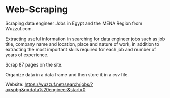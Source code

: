# Web-Scraping
Scraping data engineer Jobs in Egypt and the MENA Region from Wuzzuf.com.

Extracting useful information in searching for data engineer jobs such as job title, company name and location, place and nature of work, in addition to extracting the most important skills required for each job and number of years of experience.

Scrap 87 pages on the site.

Organize data in a data frame and then store it in a csv file.

Website: https://wuzzuf.net/search/jobs/?a=spbg&q=data%20engineer&start=0
